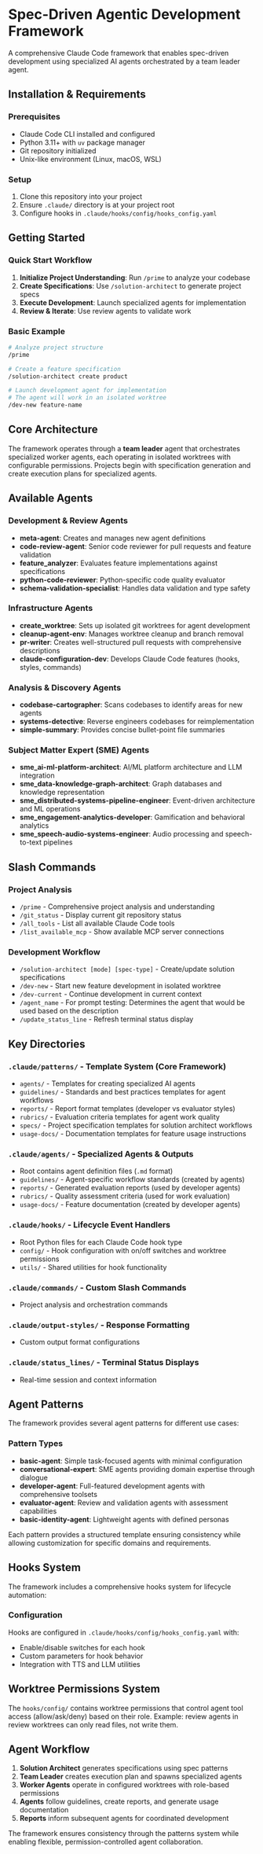 # Spec-Driven Agentic Development Framework

A comprehensive Claude Code framework that enables spec-driven development using specialized AI agents orchestrated by a team leader agent.

## Installation & Requirements

### Prerequisites
- Claude Code CLI installed and configured
- Python 3.11+ with `uv` package manager
- Git repository initialized
- Unix-like environment (Linux, macOS, WSL)

### Setup
1. Clone this repository into your project
2. Ensure `.claude/` directory is at your project root
3. Configure hooks in `.claude/hooks/config/hooks_config.yaml`

## Getting Started

### Quick Start Workflow
1. **Initialize Project Understanding**: Run `/prime` to analyze your codebase
2. **Create Specifications**: Use `/solution-architect` to generate project specs
3. **Execute Development**: Launch specialized agents for implementation
4. **Review & Iterate**: Use review agents to validate work

### Basic Example
```bash
# Analyze project structure
/prime

# Create a feature specification
/solution-architect create product

# Launch development agent for implementation
# The agent will work in an isolated worktree
/dev-new feature-name
```

## Core Architecture

The framework operates through a **team leader** agent that orchestrates specialized worker agents, each operating in isolated worktrees with configurable permissions. Projects begin with specification generation and create execution plans for specialized agents.

## Available Agents

### Development & Review Agents
- **meta-agent**: Creates and manages new agent definitions
- **code-review-agent**: Senior code reviewer for pull requests and feature validation
- **feature_analyzer**: Evaluates feature implementations against specifications
- **python-code-reviewer**: Python-specific code quality evaluator
- **schema-validation-specialist**: Handles data validation and type safety

### Infrastructure Agents
- **create_worktree**: Sets up isolated git worktrees for agent development
- **cleanup-agent-env**: Manages worktree cleanup and branch removal
- **pr-writer**: Creates well-structured pull requests with comprehensive descriptions
- **claude-configuration-dev**: Develops Claude Code features (hooks, styles, commands)

### Analysis & Discovery Agents
- **codebase-cartographer**: Scans codebases to identify areas for new agents
- **systems-detective**: Reverse engineers codebases for reimplementation
- **simple-summary**: Provides concise bullet-point file summaries

### Subject Matter Expert (SME) Agents
- **sme_ai-ml-platform-architect**: AI/ML platform architecture and LLM integration
- **sme_data-knowledge-graph-architect**: Graph databases and knowledge representation
- **sme_distributed-systems-pipeline-engineer**: Event-driven architecture and ML operations
- **sme_engagement-analytics-developer**: Gamification and behavioral analytics
- **sme_speech-audio-systems-engineer**: Audio processing and speech-to-text pipelines

## Slash Commands

### Project Analysis
- `/prime` - Comprehensive project analysis and understanding
- `/git_status` - Display current git repository status
- `/all_tools` - List all available Claude Code tools
- `/list_available_mcp` - Show available MCP server connections

### Development Workflow
- `/solution-architect [mode] [spec-type]` - Create/update solution specifications
- `/dev-new` - Start new feature development in isolated worktree
- `/dev-current` - Continue development in current context
- `/agent_name` - For prompt testing: Determines the agent that would be used based on the description
- `/update_status_line` - Refresh terminal status display

## Key Directories

### `.claude/patterns/` - Template System (Core Framework)
- `agents/` - Templates for creating specialized AI agents
- `guidelines/` - Standards and best practices templates for agent workflows
- `reports/` - Report format templates (developer vs evaluator styles)
- `rubrics/` - Evaluation criteria templates for agent work quality
- `specs/` - Project specification templates for solution architect workflows
- `usage-docs/` - Documentation templates for feature usage instructions

### `.claude/agents/` - Specialized Agents & Outputs
- Root contains agent definition files (`.md` format)
- `guidelines/` - Agent-specific workflow standards (created by agents)
- `reports/` - Generated evaluation reports (used by developer agents)
- `rubrics/` - Quality assessment criteria (used for work evaluation)
- `usage-docs/` - Feature documentation (created by developer agents)

### `.claude/hooks/` - Lifecycle Event Handlers
- Root Python files for each Claude Code hook type
- `config/` - Hook configuration with on/off switches and worktree permissions
- `utils/` - Shared utilities for hook functionality

### `.claude/commands/` - Custom Slash Commands
- Project analysis and orchestration commands

### `.claude/output-styles/` - Response Formatting
- Custom output format configurations

### `.claude/status_lines/` - Terminal Status Displays
- Real-time session and context information

## Agent Patterns

The framework provides several agent patterns for different use cases:

### Pattern Types
- **basic-agent**: Simple task-focused agents with minimal configuration
- **conversational-expert**: SME agents providing domain expertise through dialogue
- **developer-agent**: Full-featured development agents with comprehensive toolsets
- **evaluator-agent**: Review and validation agents with assessment capabilities
- **basic-identity-agent**: Lightweight agents with defined personas

Each pattern provides a structured template ensuring consistency while allowing customization for specific domains and requirements.

## Hooks System

The framework includes a comprehensive hooks system for lifecycle automation:

### Configuration
Hooks are configured in `.claude/hooks/config/hooks_config.yaml` with:
- Enable/disable switches for each hook
- Custom parameters for hook behavior
- Integration with TTS and LLM utilities

## Worktree Permissions System

The `hooks/config/` contains worktree permissions that control agent tool access (allow/ask/deny) based on their role. Example: review agents in review worktrees can only read files, not write them.

## Agent Workflow

1. **Solution Architect** generates specifications using spec patterns
2. **Team Leader** creates execution plan and spawns specialized agents
4. **Worker Agents** operate in configured worktrees with role-based permissions
3. **Agents** follow guidelines, create reports, and generate usage documentation
5. **Reports** inform subsequent agents for coordinated development

The framework ensures consistency through the patterns system while enabling flexible, permission-controlled agent collaboration.
